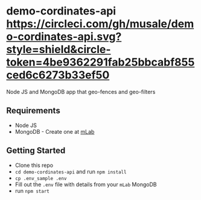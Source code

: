 # demo-cordinates-api https://circleci.com/gh/musale/demo-cordinates-api.svg?style=shield&circle-token=4be9362291fab25bbcabf855ced6c6273b33ef50
Node JS and MongoDB app that geo-fences and geo-filters

## Requirements
* Node JS
* MongoDB - Create one at [mLab](https://mlab.com)

## Getting Started
* Clone this repo
* `cd demo-cordinates-api` and run `npm install`
* `cp .env_sample .env`
* Fill out the `.env` file with details from your `mLab` MongoDB
* run `npm start`
